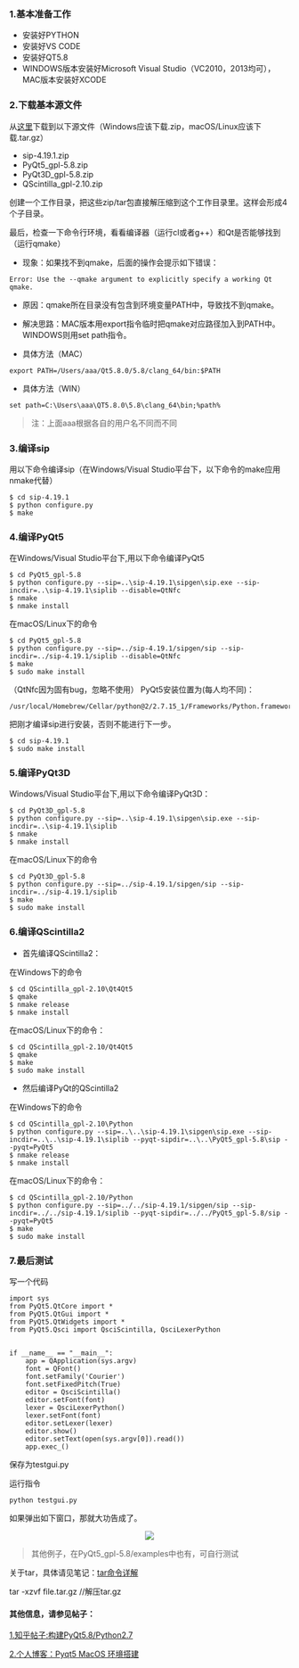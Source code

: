 ### 1.基本准备工作
* 安装好PYTHON
* 安装好VS CODE
* 安装好QT5.8
* WINDOWS版本安装好Microsoft Visual Studio（VC2010，2013均可），MAC版本安装好XCODE

### 2.下载基本源文件

从[这里](https://sourceforge.net/projects/pyqt/files/)下载到以下源文件（Windows应该下载.zip，macOS/Linux应该下载.tar.gz）

* sip-4.19.1.zip
* PyQt5_gpl-5.8.zip
* PyQt3D_gpl-5.8.zip
* QScintilla_gpl-2.10.zip

创建一个工作目录，把这些zip/tar包直接解压缩到这个工作目录里。这样会形成4个子目录。

最后，检查一下命令行环境，看看编译器（运行cl或者g++）和Qt是否能够找到（运行qmake）

* 现象：如果找不到qmake，后面的操作会提示如下错误：
  
```
Error: Use the --qmake argument to explicitly specify a working Qt qmake.
```

* 原因：qmake所在目录没有包含到环境变量PATH中，导致找不到qmake。

* 解决思路：MAC版本用export指令临时把qmake对应路径加入到PATH中。WINDOWS则用set path指令。

* 具体方法（MAC）
```
export PATH=/Users/aaa/Qt5.8.0/5.8/clang_64/bin:$PATH
```
* 具体方法（WIN）
```
set path=C:\Users\aaa\QT5.8.0\5.8\clang_64\bin;%path%
```


>注：上面aaa根据各自的用户名不同而不同
### 3.编译sip
用以下命令编译sip（在Windows/Visual Studio平台下，以下命令的make应用nmake代替）
```
$ cd sip-4.19.1
$ python configure.py
$ make
```

### 4.编译PyQt5
在Windows/Visual Studio平台下,用以下命令编译PyQt5
```
$ cd PyQt5_gpl-5.8
$ python configure.py --sip=..\sip-4.19.1\sipgen\sip.exe --sip-incdir=..\sip-4.19.1\siplib --disable=QtNfc
$ nmake
$ nmake install
```
在macOS/Linux下的命令
```
$ cd PyQt5_gpl-5.8
$ python configure.py --sip=../sip-4.19.1/sipgen/sip --sip-incdir=../sip-4.19.1/siplib --disable=QtNfc
$ make
$ sudo make install
```
（QtNfc因为固有bug，忽略不使用）
PyQt5安装位置为(每人均不同)：
```
/usr/local/Homebrew/Cellar/python@2/2.7.15_1/Frameworks/Python.framework/Versions/2.7/share/sip/PyQt5/
```

把刚才编译sip进行安装，否则不能进行下一步。
```
$ cd sip-4.19.1
$ sudo make install
```

### 5.编译PyQt3D
Windows/Visual Studio平台下,用以下命令编译PyQt3D：
```
$ cd PyQt3D_gpl-5.8
$ python configure.py --sip=..\sip-4.19.1\sipgen\sip.exe --sip-incdir=..\sip-4.19.1\siplib
$ nmake
$ nmake install
```
在macOS/Linux下的命令
```
$ cd PyQt3D_gpl-5.8
$ python configure.py --sip=../sip-4.19.1/sipgen/sip --sip-incdir=../sip-4.19.1/siplib
$ make
$ sudo make install
```

### 6.编译QScintilla2
* 首先编译QScintilla2：

在Windows下的命令
```
$ cd QScintilla_gpl-2.10\Qt4Qt5
$ qmake
$ nmake release
$ nmake install
```
在macOS/Linux下的命令：
```
$ cd QScintilla_gpl-2.10/Qt4Qt5
$ qmake
$ make
$ sudo make install
```
* 然后编译PyQt的QScintilla2

在Windows下的命令
```
$ cd QScintilla_gpl-2.10\Python
$ python configure.py --sip=..\..\sip-4.19.1\sipgen\sip.exe --sip-incdir=..\..\sip-4.19.1\siplib --pyqt-sipdir=..\..\PyQt5_gpl-5.8\sip --pyqt=PyQt5
$ nmake release
$ nmake install
```

在macOS/Linux下的命令：
```
$ cd QScintilla_gpl-2.10/Python
$ python configure.py --sip=../../sip-4.19.1/sipgen/sip --sip-incdir=../../sip-4.19.1/siplib --pyqt-sipdir=../../PyQt5_gpl-5.8/sip --pyqt=PyQt5
$ make
$ sudo make install
```

### 7.最后测试
写一个代码
```
import sys
from PyQt5.QtCore import *
from PyQt5.QtGui import *
from PyQt5.QtWidgets import *
from PyQt5.Qsci import QsciScintilla, QsciLexerPython


if __name__ == "__main__":
    app = QApplication(sys.argv)
    font = QFont()
    font.setFamily('Courier')
    font.setFixedPitch(True)
    editor = QsciScintilla()
    editor.setFont(font)
    lexer = QsciLexerPython()
    lexer.setFont(font)
    editor.setLexer(lexer)
    editor.show()
    editor.setText(open(sys.argv[0]).read())
    app.exec_()
```
保存为testgui.py

运行指令
```
python testgui.py
```
如果弹出如下窗口，那就大功告成了。
<center>
  <img src="https://raw.githubusercontent.com/kingsone995/kingsone995.github.io/master/python/pythongui.png"> 
</center>


>其他例子，在PyQt5_gpl-5.8/examples中也有，可自行测试

关于tar，具体请见笔记：[tar命令详解](https://app.yinxiang.com/shard/s3/nl/1318585/2f8da7e1-6db6-4516-a2b9-03ae3a0b79ca/)

tar -xzvf file.tar.gz //解压tar.gz

#### 其他信息，请参见帖子：
[1.知乎帖子:构建PyQt5.8/Python2.7](https://zhuanlan.zhihu.com/p/25561911)

[2.个人博客：Pyqt5 MacOS 环境搭建](http://blog.justbilt.com/2015/10/17/setup-pyqt5-on-mac/)
